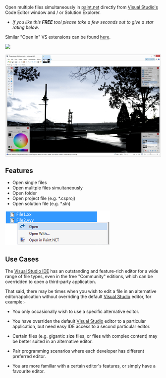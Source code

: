 [ThirdPartyAppHomePage]: http://www.getpaint.net/
[ThirdPartyAppOfficialLogo]: ThirdPartyLogo.png
[VisualStudioURL]: https://www.visualstudio.com/

Open multiple files simultaneously in [paint.net][ThirdPartyAppHomePage] directly from [Visual Studio's][VisualStudioURL] Code Editor window and / or Solution Explorer.

 - *If you like this ***FREE*** tool please take a few seconds out to give a star rating below*.

Similar "Open In" VS extensions can be found [here](https://marketplace.visualstudio.com/search?term=trevellick&target=VS&sortBy=Relevance).

[![][ThirdPartyAppOfficialLogo]][ThirdPartyAppHomePage]

![](ThirdPartyScreenShot.png)

## Features

 - Open single files
 - Open mulitple files simultaneously
 - Open folder
 - Open project file (e.g. *.csproj) 
 - Open solution file (e.g. *.sln)

  ![](ReadMeScreenShot_ItemNode.png)

## Use Cases

The [Visual Studio IDE][VisualStudioURL] has an outstanding and feature-rich editor for a wide range of file types, even in the free "Community" editions, which can be overridden to open a third-party application.

That said, there may be times when you wish to edit a file in an alternative editor/application without overriding the default [Visual Studio][VisualStudioURL] editor, for example:-

- You only occasionally wish to use a specific alternative editor.

- You have overriden the default [Visual Studio][VisualStudioURL] editor to a particular application, but need easy IDE access to a second particular editor.

- Certain files (e.g. gigantic size files, or files with complex content) may be better suited in an alternative editor.

- Pair programming scenarios where each developer has different preferred editor.

- You are more familiar with a certain editor's features, or simply have a favourite editor.